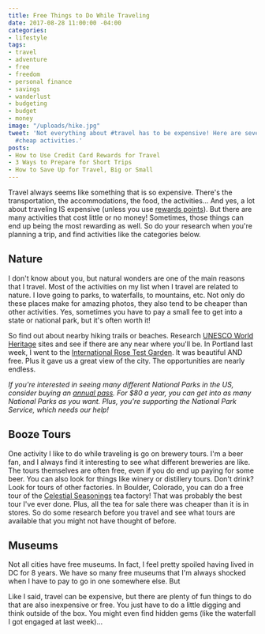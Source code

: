 ```yaml
---
title: Free Things to Do While Traveling
date: 2017-08-28 11:00:00 -04:00
categories:
- lifestyle
tags:
- travel
- adventure
- free
- freedom
- personal finance
- savings
- wanderlust
- budgeting
- budget
- money
image: "/uploads/hike.jpg"
tweet: 'Not everything about #travel has to be expensive! Here are several #free or
  #cheap activities.'
posts:
- How to Use Credit Card Rewards for Travel
- 3 Ways to Prepare for Short Trips
- How to Save Up for Travel, Big or Small
---
```


Travel always seems like something that is so expensive. There's the transportation, the accommodations, the food, the activities... And yes, a lot about traveling IS expensive (unless you use [rewards points](https://www.maggiegermano.com/blog/how-to-use-credit-card-rewards-for-travel/)). But there are many activities that cost little or no money! Sometimes, those things can end up being the most rewarding as well. So do your research when you're planning a trip, and find activities like the categories below.

## Nature

I don't know about you, but natural wonders are one of the main reasons that I travel. Most of the activities on my list when I travel are related to nature. I love going to parks, to waterfalls, to mountains, etc. Not only do these places make for amazing photos, they also tend to be cheaper than other activities. Yes, sometimes you have to pay a small fee to get into a state or national park, but it's often worth it!

So find out about nearby hiking trails or beaches. Research [UNESCO World Heritage](http://whc.unesco.org/en/list) sites and see if there are any near where you'll be. In Portland last week, I went to the [International Rose Test Garden](https://www.portlandoregon.gov/parks/finder/index.cfm?action=ViewPark&PropertyID=1113). It was beautiful AND free. Plus it gave us a great view of the city. The opportunities are nearly endless.

*If you're interested in seeing many different National Parks in the US, consider buying an [annual pass](https://www.nps.gov/planyourvisit/passes.htm#CP_JUMP_5088574). For $80 a year, you can get into as many National Parks as you want. Plus, you're supporting the National Park Service, which needs our help!*

## Booze Tours

One activity I like to do while traveling is go on brewery tours. I'm a beer fan, and I always find it interesting to see what different breweries are like. The tours themselves are often free, even if you do end up paying for some beer. You can also look for things like winery or distillery tours. Don't drink? Look for tours of other factories. In Boulder, Colorado, you can do a free tour of the [Celestial Seasonings](http://www.celestialseasonings.com/visit-us) tea factory! That was probably the best tour I've ever done. Plus, all the tea for sale there was cheaper than it is in stores. So do some research before you travel and see what tours are available that you might not have thought of before.

## Museums

Not all cities have free museums. In fact, I feel pretty spoiled having lived in DC for 8 years. We have so many free museums that I'm always shocked when I have to pay to go in one somewhere else. But

Like I said, travel can be expensive, but there are plenty of fun things to do that are also inexpensive or free. You just have to do a little digging and think outside of the box. You might even find hidden gems (like the waterfall I got engaged at last week)...